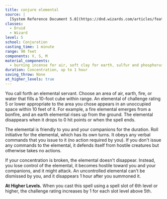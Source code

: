 ```yaml
---
title: conjure elemental
source: |
  [System Reference Document 5.0](https://dnd.wizards.com/articles/features/systems-reference-document-srd)
classes:
  - Druid
  - Wizard
level: 5
school: Conjuration
casting_time: 1 minute
range: 90 feet
components: V, S, M
material_components:
  - burning incense for air, soft clay for earth, sulfur and phosphorus for fire, or water and sand for water
duration: Concentration, up to 1 hour
saving_throw: None
at_higher_levels: true
---
```


You call forth an elemental servant. Choose an area of air, earth, fire, or water that fills a 10-foot cube within range. An elemental of challenge rating 5 or lower appropriate to the area you chose appears in an unoccupied space within 10 feet of it. For example, a fire elemental emerges from a bonfire, and an earth elemental rises up from the ground. The elemental disappears when it drops to 0 hit points or when the spell ends.

The elemental is friendly to you and your companions for the duration. Roll initiative for the elemental, which has its own turns. It obeys any verbal commands that you issue to it (no action required by you). If you don't issue any commands to the elemental, it defends itself from hostile creatures but otherwise takes no actions.

If your concentration is broken, the elemental doesn't disappear. Instead, you lose control of the elemental, it becomes hostile toward you and your companions, and it might attack. An uncontrolled elemental can't be dismissed by you, and it disappears 1 hour after you summoned it.

**At Higher Levels.** When you cast this spell using a spell slot of 6th level or higher, the challenge rating increases by 1 for each slot level above 5th.
